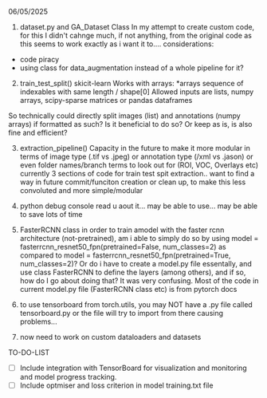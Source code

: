 
06/05/2025

1. dataset.py and GA_Dataset Class
In my attempt to create custom code, for this I didn't cahnge much, if not anything, from the original code as this seems to work exactly as i want it to.... 
considerations: 
- code piracy
- using class for data_augmentation instead of a whole pipeline for it?

2. train_test_split() skicit-learn
Works with arrays: 
*arrays
sequence of indexables with same length / shape[0]
Allowed inputs are lists, numpy arrays, scipy-sparse matrices or pandas dataframes

So technically could directly split images (list) and annotations (numpy arrays) if formatted as such? 
Is it beneficial to do so? Or keep as is, is also fine and efficient? 

3. extraction_pipeline()
Capacity in the future to make it more modular in terms of image type (.tif vs .jpeg) or annotation type (/xml vs .jason) or even folder names/branch terms to look out for (ROI, VOC, Overlays etc)
currently 3 sections of code for train test spit extraction.. want to find a way in future commit/funciton creation or clean up, to make this less convoluted and more simple/modular 



4. python debug console
read u aout it... may be able to use... may be able to save lots of time 

5. FasterRCNN class
in order to train amodel with the faster rcnn architecture (not-pretrained), am i able to simply do so by using model = fasterrcnn_resnet50_fpn(pretrained=False, num_classes=2) as compared to  model = fasterrcnn_resnet50_fpn(pretrained=True, num_classes=2)? 
Or do i have to create a model.py file essentally, and use class FasterRCNN to define the layers (among others), and if so, how do I go about doing that? It was very confusing. 
Most of the code in current model.py file (FasterRCNN class etc) is from pytorch docs

6. to use tensorboard from torch.utils, you may NOT have a .py file called tensorboard.py or the file
will try to import from there causing problems...

7. now need to work on custom dataloaders and datasets


TO-DO-LIST

- [ ] Include integration with TensorBoard for  visualization and monitoring and model progress tracking.
- [ ] Include optmiser and loss criterion in model training.txt file 
